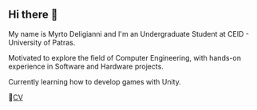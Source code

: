 ## Hi there 👋

My name is Myrto Deligianni and I'm an Undergraduate Student at CEID - University of Patras.

Motivated to explore the field of Computer Engineering, with hands-on experience in Software and Hardware projects.

Currently learning how to develop games with Unity. 

📃[CV](CV_Deligianni_Myrto.pdf)
